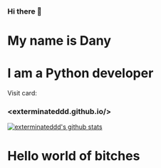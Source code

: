 ### Hi there 👋

# My name is Dany
# I am a Python developer
Visit card:
### <exterminateddd.github.io/>
[![exterminateddd's github stats](https://github-readme-stats.vercel.app/api?username=exterminateddd&show_icons=true&theme=radical)](https://github.com/anuraghazra/github-readme-stats)
# Hello world of bitches
